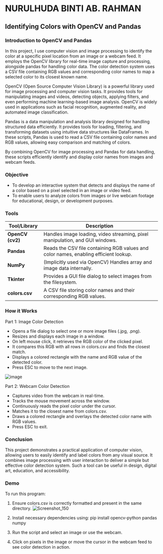 # NURULHUDA BINTI AB. RAHMAN

## Identifying Colors with OpenCV and Pandas

### Introduction to OpenCV and Pandas

In this project, I use computer vision and image processing to identify the color at a specific pixel location from an image or a webcam feed. It employs the OpenCV library for real-time image capture and processing, alongside pandas for handling color data. The color detection system uses a CSV file containing RGB values and corresponding color names to map a selected color to its closest known name.

OpenCV (Open Source Computer Vision Library) is a powerful library used for image processing and computer vision tasks. It provides tools for manipulating images and videos, detecting objects, applying filters, and even performing machine learning-based image analysis. OpenCV is widely used in applications such as facial recognition, augmented reality, and automated image classification.

Pandas is a data manipulation and analysis library designed for handling structured data efficiently. It provides tools for loading, filtering, and transforming datasets using intuitive data structures like DataFrames. In these scripts, Pandas is used to read a CSV file containing color names and RGB values, allowing easy comparison and matching of colors.

By combining OpenCV for image processing and Pandas for data handling, these scripts efficiently identify and display color names from images and webcam feeds.

### Objective
- To develop an interactive system that detects and displays the name of a color based on a pixel selected in an image or video feed.
- To enable users to analyze colors from images or live webcam footage for educational, design, or development purposes.

### Tools

| Tool/Library | Description |
|--------------|-------------|
| **OpenCV (cv2)** | Handles image loading, video streaming, pixel manipulation, and GUI windows. |
| **Pandas** | Reads the CSV file containing RGB values and color names, enabling efficient lookup. |
| **NumPy** | (Implicitly used via OpenCV) Handles array and image data internally. |
| **Tkinter** | Provides a GUI file dialog to select images from the filesystem. |
| **colors.csv** | A CSV file storing color names and their corresponding RGB values. |


### How it Works
Part 1: Image Color Detection
   - Opens a file dialog to select one or more image files (.jpg, .png).
   - Resizes and displays each image in a window.
   - On left mouse click, it retrieves the RGB color of the clicked pixel.
   - It compares this RGB with all rows in colors.csv and finds the closest match.
   - Displays a colored rectangle with the name and RGB value of the detected color.
   - Press ESC to move to the next image.

   ![image](https://github.com/user-attachments/assets/818da0b7-f50b-456f-87ad-e7929f6c7b4d)

Part 2: Webcam Color Detection
   - Captures video from the webcam in real-time.
   - Tracks the mouse movement across the window.
   - Continuously reads the pixel color under the cursor.
   - Matches it to the closest name from colors.csv.
   - Draws a colored rectangle and overlays the detected color name with RGB values.
   - Press ESC to exit.

### Conclusion
This project demonstrates a practical application of computer vision, allowing users to easily identify and label colors from any visual source. It combines image processing with user interaction to deliver a simple but effective color detection system. Such a tool can be useful in design, digital art, education, and accessibility.

### Demo
To run this program:

1. Ensure colors.csv is correctly formatted and present in the same directory.
 ![Screenshot_150](https://github.com/user-attachments/assets/e96aa977-eb27-44a1-8427-7a9283771dcd)

3. Install necessary dependencies using:
   pip install opencv-python pandas numpy

4. Run the script and select an image or use the webcam.

5. Click on pixels in the image or move the cursor in the webcam feed to see color detection in action.









